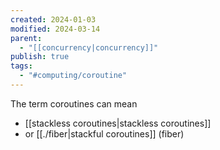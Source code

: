 ```yaml
---
created: 2024-01-03
modified: 2024-03-14
parent:
  - "[[concurrency|concurrency]]"
publish: true
tags:
  - "#computing/coroutine"
---
```

The term coroutines can mean
- [[stackless coroutines|stackless coroutines]]
- or [[./fiber|stackful coroutines]] (fiber)